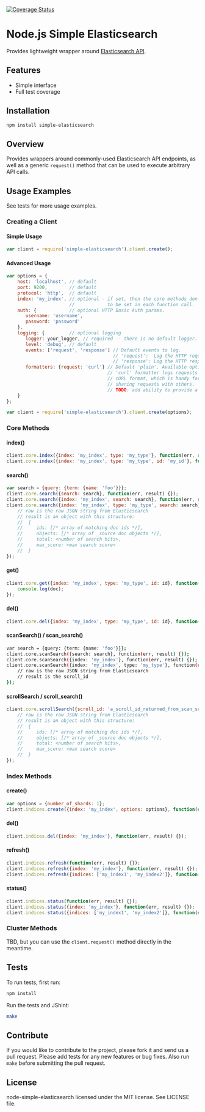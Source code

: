 [![Coverage Status](https://coveralls.io/repos/BryanDonovan/node-simple-elasticsearch/badge.png?branch=master)](https://coveralls.io/r/BryanDonovan/node-simple-elasticsearch?branch=master)

# Node.js Simple Elasticsearch

Provides lightweight wrapper around [Elasticsearch API](http://www.elasticsearch.org/).

## Features

* Simple interface
* Full test coverage

## Installation
```sh
npm install simple-elasticsearch
```

## Overview

Provides wrappers around commonly-used Elasticsearch API endpoints, as well as a generic `request()` method that can
be used to execute arbitrary API calls.

## Usage Examples

See tests for more usage examples.

### Creating a Client

#### Simple Usage
```js
var client = require('simple-elasticsearch').client.create();
```

#### Advanced Usage
```js
var options = {
    host: 'localhost', // default
    port: 9200,        // default
    protocol: 'http',  // default
    index: 'my_index', // optional - if set, then the core methods don't require an index
                       //            to be set in each function call.
    auth: {            // optional HTTP Basic Auth params.
       username: 'username',
       password: 'password'
    },
    logging: {         // optional logging
       logger: your_logger, // required -- there is no default logger.
       level: 'debug', // default
       events: ['request', 'response'] // Default events to log.
                                       // 'request':  Log the HTTP requests.
                                       // 'response': Log the HTTP responses.
       formatters: {request: 'curl'} // Default 'plain'. Available options are 'plain' and 'curl' for now.
                                     // 'curl' formatter logs requests in
                                     // cURL format, which is handy for debugging and
                                     // sharing requests with others.
                                     // TODO: add ability to provide a custom formatter.
    }
};

var client = require('simple-elasticsearch').client.create(options);
```

### Core Methods

#### index()
```js
client.core.index({index: 'my_index', type: 'my_type'}, function(err, result) {});
client.core.index({index: 'my_index', type: 'my_type', id: 'my_id'}, function(err, result) {});
```

#### search()
```js
var search = {query: {term: {name: 'foo'}}};
client.core.search({search: search}, function(err, result) {});
client.core.search({index: 'my_index', search: search}, function(err, result) {});
client.core.search({index: 'my_index', type: 'my_type', search: search}, function(err, result, raw) {
    // raw is the raw JSON string from Elasticsearch
    // result is an object with this structure:
    //  {
    //     ids: [/* array of matching doc ids */],
    //     objects: [/* array of _source doc objects */],
    //     total: <number of search hits>,
    //     max_score: <max search score>
    //  }
});
```

#### get()
```js
client.core.get({index: 'my_index', type: 'my_type', id: id}, function(err, doc) {
    console.log(doc);
});
```

#### del()
```js
client.core.del({index: 'my_index', type: 'my_type', id: id}, function(err, result) {});
```

#### scanSearch() / scan_search()
```sh
var search = {query: {term: {name: 'foo'}}};
client.core.scanSearch({search: search}, function(err, result) {});
client.core.scanSearch({index: 'my_index'}, function(err, result) {});
client.core.scanSearch({index: 'my_index', type: 'my_type'}, function(err, result, raw) {
    // raw is the raw JSON string from Elasticsearch
    // result is the scroll_id
});
```

#### scrollSearch / scroll_search()
```js
client.core.scrollSearch({scroll_id: 'a_scroll_id_returned_from_scan_search'}, function(err, result, raw) {
    // raw is the raw JSON string from Elasticsearch
    // result is an object with this structure:
    //  {
    //     ids: [/* array of matching doc ids */],
    //     objects: [/* array of _source doc objects */],
    //     total: <number of search hits>,
    //     max_score: <max search score>
    //  }
});
```

### Index Methods

#### create()
```js
var options = {number_of_shards: 1};
client.indices.create({index: 'my_index', options: options}, function(err, result) {});
```

#### del()
```js
client.indices.del({index: 'my_index'}, function(err, result) {});
```

#### refresh()
```js
client.indices.refresh(function(err, result) {});
client.indices.refresh({index: 'my_index'}, function(err, result) {});
client.indices.refresh({indices: ['my_index1', 'my_index2']}, function(err, result) {});
```

#### status()
```js
client.indices.status(function(err, result) {});
client.indices.status({index: 'my_index'}, function(err, result) {});
client.indices.status({indices: ['my_index1', 'my_index2']}, function(err, result) {});
```

### Cluster Methods
TBD, but you can use the `client.request()` method directly in the meantime.

## Tests

To run tests, first run:
```sh
npm install
```

Run the tests and JShint:
```sh
make
```

## Contribute

If you would like to contribute to the project, please fork it and send us a pull request.  Please add tests
for any new features or bug fixes.  Also run `make` before submitting the pull request.


## License

node-simple-elasticsearch licensed under the MIT license. See LICENSE file.
